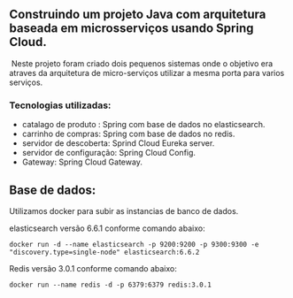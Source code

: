 ## Construindo um projeto Java com arquitetura baseada em microsserviços usando Spring Cloud.


​	Neste projeto foram criado dois pequenos sistemas onde o objetivo era atraves da arquitetura de micro-serviços utilizar a mesma porta para varios serviços.

### Tecnologias utilizadas:

* catalago de produto : Spring com base de dados no elasticsearch.
* carrinho de compras: Spring com base de dados no redis.
* servidor de descoberta: Sprind Cloud Eureka server.
* servidor de configuração: Spring Cloud Config.
* Gateway: Spring Cloud Gateway.

## Base de dados:

Utilizamos docker para subir as instancias de banco de dados.

elasticsearch versão 6.6.1 conforme comando abaixo:

`docker run -d --name elasticsearch -p 9200:9200 -p 9300:9300 -e "discovery.type=single-node" elasticsearch:6.6.2`

Redis versão 3.0.1 conforme comando abaixo:

`docker run --name redis -d -p 6379:6379 redis:3.0.1`
